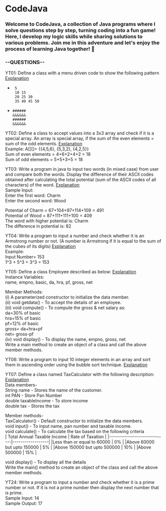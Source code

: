 # CodeJava
### Welcome to CodeJava, a collection of Java programs where I solve questions step by step, turning coding into a fun game! Here, I develop my logic skills while sharing solutions to various problems. Join me in this adventure and let's enjoy the process of learning Java together! 🚀  

### --QUESTIONS--     
YT01: Define a class with a menu driven code to show the following pattern [Explanation](https://youtu.be/A-X3WfDmPlQ?si=ac3liPei5QRTGJHK)  
-      5   
       10 15  
       20 25 30  
       35 40 45 50  
-     ######  
      &&&&&&  
      ######  
      &&&&&&   

 
YT02: Define a class to accept values into a 3x3 array and check if it is a special array. An array is special array, if the sum of the even elements = sum of the odd elements. [Explanation](https://youtu.be/VMe53D-jrLM?si=LOnNZq6BiHHssILj)      
Example: A[][]= {{4,5,6}, {5,3,2}, {4,2,5}}       
Sum of even elements = 4+6+2+4+2 = 18       
Sum of odd elements = 5+5+3+5 = 18       



YT03: Write a program in java to input two words (in mixed case) from user and compare both the words. Display the difference of their ASCII codes obtained after calculating the total potential (sum of the ASCII codes of all characters) of the word. [Explanation](https://youtu.be/lg8GF5okLQA?si=bMUUXeOLpWKkJN1g)       
Sample Input:       
Enter the first word: Charm       
Enter the second word: Wood       

Potential of Charm = 67+104+97+114+109 = 491       
Potential of Wood = 87+111+111+100 = 409       
The word with higher potential is: Charm       
The difference in potential is: 82       



YT04: Write a program to input a number and check whether it is an Armstrong number or not. (A number is Armstrong if it is equal to the sum of the cubes of its digits) [Explanation](https://youtu.be/_pfx3kKgmds?si=nihYwFDBdYsfrKnW)       
Example:       
Input Number= 153       
1^3 + 5^3 + 3^3 = 153        



YT05: Define a class Employee described as below: [Explanation](https://youtu.be/otqB_gziIUw?si=9OGS7OGSqaGumiWO)       
Instance Variables:       
name, empno, basic, da, hra, pf, gross, net       

Member Methods:       
(i) A parameterized constructor to initialize the data member.       
(ii) void getdata() - To accept the details of an employee.       
(iii) void compute() - To compute the gross & net salary as:       
da=30% of basic       
hra=15% of basic       
pf=12% of basic       
gross= da+hra+pf       
net= gross-pf       
(iv) void display() - To display the name, empno, gross, net       
Write a main method to create an object of a class and call the above member methods.       



YT06: Write a program to input 10 integer elements in an array and sort them in ascending order using the bubble sort technique. [Explanation](https://youtu.be/XWPxwiQwnSw?si=C53GIE7X5ZyH5Xiu)      



YT07: Define a class named TaxCalculator with the following description: [Explanation](https://youtu.be/Yn_LEoCHqpo?si=FDWrFUN5FbrrbhwS)      
Data members-       
String name - Stores the name of the customer.       
int PAN - Store Pan Number       
double taxableIncome - To store income       
double tax - Stores the tax       

Member methods-       
TaxCalculator() - Default constructor to initialize the data members.       
void input() - To input name, pan number and taxable income.       
void calculate() - To calculate the tax based on the following criteria       
| Total Annual Taxable Income | Rate of Taxation |
|-----------------------------|------------------|
|Less than or equal to 60000  |        0%        |
|Above 60000 but upto 150000  |        5%        |
|Above 150000 but upto 500000 |       10%        |
|Above 500000                 |       15%        |

void display() -  To display all the details       
Write the main() method to create an object of the class and call the above member methods.



YT24: Write a program to input a number and check whether it is a prime number or not. If it is not a prime number then display the next number that is prime.  
Sample Input: 14  
Sample Output: 17  

